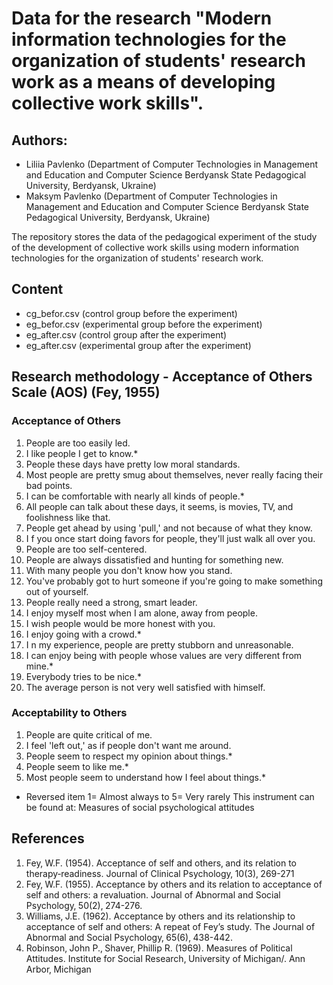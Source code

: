 # Data for the research "Modern information technologies for the organization of students' research work as a means of developing collective work skills".

## Authors:

- Liliia Pavlenko (Department of Computer Technologies in Management and Education and Computer Science Berdyansk State Pedagogical University, Berdyansk, Ukraine)
- Maksym Pavlenko (Department of Computer Technologies in Management and Education and Computer Science Berdyansk State Pedagogical University, Berdyansk, Ukraine)


The repository stores the data of the pedagogical experiment of the study of the development of collective work skills using modern information technologies for the organization of students' research work.

## Content

- cg_befor.csv (control group before the experiment)
- eg_befor.csv (experimental group before the experiment)
- eg_after.csv (control group after the experiment)
- eg_after.csv (experimental group after the experiment)


## Research methodology - Acceptance of Others Scale (AOS) (Fey‚ 1955)

### Acceptance of Others

1. People are too easily led.
2. I like people I get to know.*
3. People these days have pretty low moral standards.
4. Most people are pretty smug about themselves‚ never really facing their bad points.
5. I can be comfortable with nearly all kinds of people.*
6. All people can talk about these days‚ it seems‚ is movies‚ TV‚ and foolishness like that.
7. People get ahead by using 'pull‚' and not because of what they know.
8. I f you once start doing favors for people‚ they'll just walk all over you.
9. People are too self-centered.
10. People are always dissatisfied and hunting for something new.
11. With many people you don't know how you stand.
12. You've probably got to hurt someone if you're going to make something out of yourself.
13. People really need a strong‚ smart leader.
14. I enjoy myself most when I am alone‚ away from people.
15. I wish people would be more honest with you.
16. I enjoy going with a crowd.*
17. I n my experience‚ people are pretty stubborn and unreasonable.
18. I can enjoy being with people whose values are very different from mine.*
19. Everybody tries to be nice.*
20. The average person is not very well satisfied with himself.

### Acceptability to Others
1. People are quite critical of me.
2. I feel 'left out‚' as if people don't want me around.
3. People seem to respect my opinion about things.*
4. People seem to like me.*
5. Most people seem to understand how I feel about things.*

* Reversed item
1= Almost always to 5= Very rarely
This instrument can be found at: Measures of social psychological attitudes

## References

1. Fey‚ W.F. (1954). Acceptance of self and others‚ and its relation to therapy‐readiness. Journal of Clinical Psychology‚ 10(3)‚ 269-271
2. Fey‚ W.F. (1955). Acceptance by others and its relation to acceptance of self and others: a revaluation. Journal of Abnormal and Social Psychology‚ 50(2)‚ 274-276.
3. Williams‚ J.E. (1962). Acceptance by others and its relationship to acceptance of self and others: A repeat of Fey’s study. The Journal of Abnormal and Social Psychology‚ 65(6)‚ 438-442.
4. Robinson‚ John P.‚ Shaver‚ Phillip R. (1969). Measures of Political Attitudes. Institute for Social Research‚ University of Michigan/. Ann Arbor‚ Michigan

